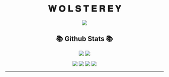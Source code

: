 <h1 align="center">𝐖 𝐎 𝐋 𝐒 𝐓 𝐄 𝐑 𝐄 𝐘</h1>
<p align="center">
<img src="https://wallpapercave.com/wp/wp5375313.jpg">
</p>
<h2 align="center">📚 Github Stats 📚</h2>
<p align="center">
<img src="https://github-readme-stats.vercel.app/api?username=wolsterey&show_icons=true&title_color=70a5fd&icon_color=bf91f3&text_color=38bdae&bg_color=1a1b27&include_all_commits=true">
<img src="https://github-readme-stats.vercel.app/api/top-langs/?username=wolsterey&layout=compact&text_color=38bdae&title_color=70a5fd&bg_color=1a1b27">
</p>
<p align="center">
<a href="https://www.github.com/wolsterey" target"blank_"><img src="https://img.shields.io/badge/Wolsterey-191717?&style=for-the-badge&logo=github&logoColor=white"></a>
<a href="https://discord.com/users/653203998156914709" target"blank_"><img src="https://img.shields.io/badge/Wolsterey-7289DA.svg?&style=for-the-badge&logo=discord&logoColor=white"></a>
<a href="https://www.instagram.com/wolsterey" target"blank_"><img src="https://img.shields.io/badge/Wolsterey-DC3175?&style=for-the-badge&logo=instagram&logoColor=white"></a>
<a href="https://www.twitter.com/wolsterey" target"blank_"><img src="https://img.shields.io/badge/Wolsterey-1DA1F2?style=for-the-badge&logo=twitter&logoColor=white"></a>
<hr/>
